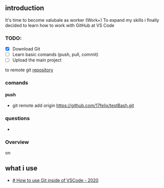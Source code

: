 ## introduction
It's time to become valubale as worker (Work+) 
To expand my skills i finally decided to learn how to work with GitHub at VS Code


### TODO: 
- [x] Download Git
- [ ] Learn basic comands (push, pull, commit)
- [ ] Upload the main project

to remote git [repository](https://github.com/17felix/testBash.git)

### comands
#### push
- git remote add origin https://github.com/17felix/testBash.git
### questions
- 

### Overview
on 

## what i use
- [# How to use Git inside of VSCode - 2020](https://www.youtube.com/watch?v=F2DBSH2VoHQ)